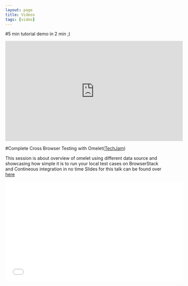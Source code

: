 ```yaml
---
layout: page
title: Videos
tags: [video]
---
```


#5 min tutorial demo in 2 min ;)

<iframe width="560" height="315" src="https://www.youtube.com/embed/5BRNH0O0lfg" frameborder="0" allowfullscreen></iframe>

#Complete Cross Browser Testing with Omelet([TechJam](http://techjam.org/))

This session is about overview of omelet using different data source and showcasing how simple it is to run your local test cases on BrowserStack and Contineous integration in no time
Slides for this talk can be found over [here](http://slides.com/kapilaggarwal-1/omelet#/)

<iframe width="560" height="315" src="//www.youtube.com/embed/BCJ3kuMUcAw" frameborder="0"> </iframe>

